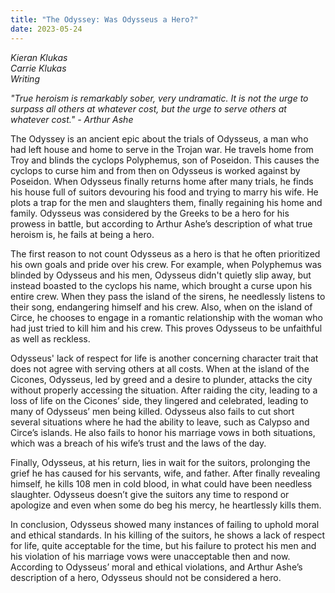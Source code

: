 ```yaml
---
title: "The Odyssey: Was Odysseus a Hero?"
date: 2023-05-24
---
```


*Kieran Klukas*  
*Carrie Klukas*  
*Writing*  

*"True heroism is remarkably sober, very undramatic. It is not the urge to surpass all others at whatever cost, but the urge to serve others at whatever cost." \- Arthur Ashe*  

The Odyssey is an ancient epic about the trials of Odysseus, a man who had left house and home to serve in the Trojan war. He travels home from Troy and blinds the cyclops Polyphemus, son of Poseidon. This causes the cyclops to curse him and from then on Odysseus is worked against by Poseidon. When Odysseus finally returns home after many trials, he finds his house full of suitors devouring his food and trying to marry his wife. He plots a trap for the men and slaughters them, finally regaining his home and family. Odysseus was considered by the Greeks to be a hero for his prowess in battle, but according to Arthur Ashe’s description of what true heroism is, he fails at being a hero.  

The first reason to not count Odysseus as a hero is that he often prioritized his own goals and pride over his crew. For example, when Polyphemus was blinded by Odysseus and his men, Odysseus didn't quietly slip away, but instead boasted to the cyclops his name, which brought a curse upon his entire crew. When they pass the island of the sirens, he needlessly listens to their song, endangering himself and his crew. Also, when on the island of Circe, he chooses to engage in a romantic relationship with the woman who had just tried to kill him and his crew. This proves Odysseus to be unfaithful as well as reckless.  

Odysseus' lack of respect for life is another concerning character trait that does not agree with serving others at all costs. When at the island of the Cicones, Odysseus, led by greed and a desire to plunder, attacks the city without properly accessing the situation. After raiding the city, leading to a loss of life on the Cicones’ side, they lingered and celebrated, leading to many of Odysseus’ men being killed. Odysseus also fails to cut short several situations where he had the ability to leave, such as Calypso and Circe’s islands. He also fails to honor his marriage vows in both situations, which was a breach of his wife’s trust and the laws of the day.  

Finally, Odysseus, at his return, lies in wait for the suitors, prolonging the grief he has caused for his servants, wife, and father. After finally revealing himself, he kills 108 men in cold blood, in what could have been needless slaughter. Odysseus doesn’t give the suitors any time to respond or apologize and even when some do beg his mercy, he heartlessly kills them.  

In conclusion, Odysseus showed many instances of failing to uphold moral and ethical standards. In his killing of the suitors, he shows a lack of respect for life, quite acceptable for the time, but his failure to protect his men and his violation of his marriage vows were unacceptable then and now. According to Odysseus’ moral and ethical violations, and Arthur Ashe’s description of a hero, Odysseus should not be considered a hero.
